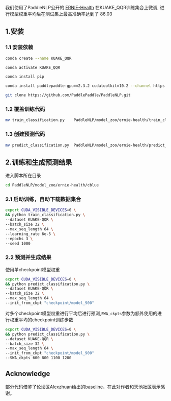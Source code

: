 我们使用了PaddleNLP公开的 [ERNIE-Health](https://github.com/PaddlePaddle/PaddleNLP/tree/develop/model_zoo/ernie-health) 在KUAKE_QQR训练集合上微调, 进行模型权重平均后在测试集上最高准确率达到了 86.03

## 1.安装
### 1.1 安装依赖
```bash
conda create --name KUAKE_QQR

conda activate KUAKE_QQR

conda install pip
```
```bash
conda install paddlepaddle-gpu==2.3.2 cudatoolkit=10.2 --channel https://mirrors.tuna.tsinghua.edu.cn/anaconda/cloud/Paddle/

git clone https://github.com/PaddlePaddle/PaddleNLP.git
```

### 1.2 覆盖训练代码
```bash
mv train_classification.py    PaddleNLP/model_zoo/ernie-health/train_classification.py
```

### 1.3 创建预测代码
```bash
mv predict_classification.py  PaddleNLP/model_zoo/ernie-health/predict_classification.py
```
## 2.训练和生成预测结果 
进入脚本所在目录
```bash
cd PaddleNLP/model_zoo/ernie-health/cblue
```
### 2.1 启动训练，自动下载数据集合
```bash
export CUDA_VISIBLE_DEVICES=0 \
&& python train_classification.py \
--dataset KUAKE-QQR \
--batch_size 32 \
--max_seq_length 64 \
--learning_rate 6e-5 \
--epochs 3 \
--seed 1000
```


### 2.2 预测并生成结果

使用单checkpoint模型权重

```bash
export CUDA_VISIBLE_DEVICES=0 \
&& python predict_classification.py \
--dataset KUAKE-QQR \
--batch_size 32 \
--max_seq_length 64 \
--init_from_ckpt "checkpoint/model_900"
```

对多个checkpoint模型权重进行平均后进行预测,`SWA_ckpts`参数为额外使用的进行权重平均的checkpoint训练步数

```bash
export CUDA_VISIBLE_DEVICES=0 \
&& python predict_classification.py \
--dataset KUAKE-QQR \
--batch_size 32 \
--max_seq_length 64 \
--init_from_ckpt "checkpoint/model_900" 
--SWA_ckpts 600 800 1100 1200
```
## Acknowledge
部分代码借鉴了论坛区Alexzhuan给出的[baseline](https://tianchi.aliyun.com/notebook-ai/detail?spm=5176.12586969.0.0.f7e37785Y4CHqU&postId=409593)，在此对作者和天池社区表示感谢。
